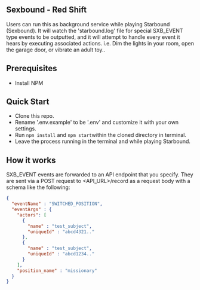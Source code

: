 ## Sexbound - Red Shift
Users can run this as background service while playing Starbound (Sexbound). It will watch the 'starbound.log' file for special SXB_EVENT type events to be outputted, and it will attempt to handle every event it hears by executing associated actions. i.e. Dim the lights in your room, open the garage door, or vibrate an adult toy..

## Prerequisites
* Install NPM

## Quick Start
* Clone this repo.
* Rename '.env.example' to be '.env' and customize it with your own settings.
* Run ```npm install``` and ```npm start```within the cloned directory in terminal.
* Leave the process running in the terminal and while playing Starbound.

## How it works
SXB_EVENT events are forwarded to an API endpoint that you specify. They are sent via a POST request to <API_URL>/record as a request body with a schema like the following:

```JSON
{
  "eventName" : "SWITCHED_POSITION",
  "eventArgs" : { 
    "actors": [
      {
        "name" : "test_subject",
        "uniqueId" : "abcd4321.."
      },
      {
        "name" : "test_subject",
        "uniqueId" : "abcd1234.."
      }
    ],
    "position_name" : "missionary"
  }
}
```